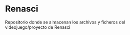 # Renasci
Repositorio donde se almacenan los archivos y ficheros del videojuego/proyecto de Renasci
